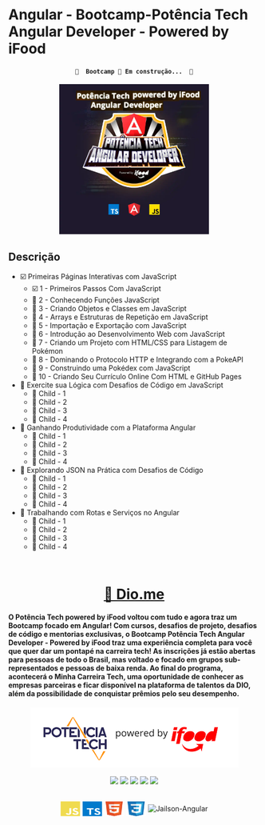 # Angular - Bootcamp-Potência Tech Angular Developer - Powered by iFood

<h4 align="center"> 

	🚧  Bootcamp 🚀 Em construção...  🚧
  
</h4>


<div align="center">

<img src="https://raw.githubusercontent.com/jailcomfranssa/angular--Bootcamp-Pot-ncia-Tech-Angular/main/img/logo02.png" height="300"> 

</div>


## Descrição

- ☑️ Primeiras Páginas Interativas com JavaScript
    - ☑️ 1 - Primeiros Passos Com JavaScript
    - 🔲 2 - Conhecendo Funções JavaScript
    - 🔲 3 - Criando Objetos e Classes em JavaScript
    - 🔲 4 - Arrays e Estruturas de Repetição em JavaScript
    - 🔲 5 - Importação e Exportação com JavaScript
    - 🔲 6 - Introdução ao Desenvolvimento Web com JavaScript
    - 🔲 7 - Criando um Projeto com HTML/CSS para Listagem de Pokémon
    - 🔲 8 - Dominando o Protocolo HTTP e Integrando com a PokeAPI
    - 🔲 9 - Construindo uma Pokédex com JavaScript
    - 🔲 10 - Criando Seu Currículo Online Com HTML e GitHub Pages
- 🔲 Exercite sua Lógica com Desafios de Código em JavaScript
    - 🔲 Child - 1
    - 🔲 Child - 2
    - 🔲 Child - 3
    - 🔲 Child - 4
- 🔲 Ganhando Produtividade com a Plataforma Angular
    - 🔲 Child - 1
    - 🔲 Child - 2
    - 🔲 Child - 3
    - 🔲 Child - 4
- 🔲 Explorando JSON na Prática com Desafios de Código
    - 🔲 Child - 1
    - 🔲 Child - 2
    - 🔲 Child - 3
    - 🔲 Child - 4
- 🔲 Trabalhando com Rotas e Serviços no Angular
    - 🔲 Child - 1
    - 🔲 Child - 2
    - 🔲 Child - 3
    - 🔲 Child - 4

<br>

<h1 align="center">
    <a href="https://web.dio.me/track/potencia-tech-angular-developer-powered-ifood">🔗 Dio.me </a>
</h1>

<h4>
O Potência Tech powered by iFood voltou com tudo e agora traz um Bootcamp focado em Angular! Com cursos, desafios de projeto, desafios de código e mentorias exclusivas, o Bootcamp Potência Tech Angular Developer - Powered by iFood traz uma experiência completa para você que quer dar um pontapé na carreira tech! As inscrições já estão abertas para pessoas de todo o Brasil, mas voltado e focado em grupos sub-representados e pessoas de baixa renda. Ao final do programa, acontecerá o Minha Carreira Tech, uma oportunidade de conhecer as empresas parceiras e ficar disponível na plataforma de talentos da DIO, além da possibilidade de conquistar prêmios pelo seu desempenho.
</h4>

<div align="center">

![myImage](https://raw.githubusercontent.com/jailcomfranssa/angular--Bootcamp-Pot-ncia-Tech-Angular/main/img/logo01.png) 

</div>

<div align="center">

[<img src="https://img.shields.io/badge/twitter-%231DA1F2.svg?&style=for-the-badge&logo=twitter&logoColor=white" />](https://twitter.com/USERNAME) [<img src="https://img.shields.io/badge/medium-%2312100E.svg?&style=for-the-badge&logo=medium&logoColor=white" />](https://medium.com/USERNAME)  [<img src="https://img.shields.io/badge/linkedin-%230077B5.svg?&style=for-the-badge&logo=linkedin&logoColor=white" />](https://www.linkedin.com/in/USERNAME/) [<img src = "https://img.shields.io/badge/instagram-%23E4405F.svg?&style=for-the-badge&logo=instagram&logoColor=white">](https://www.instagram.com/USERNAME/) [<img src = "https://img.shields.io/badge/facebook-%231877F2.svg?&style=for-the-badge&logo=facebook&logoColor=white">](https://www.facebook.com/USERNAME)

</div>

</div>

  <div style="display: inline_block" align="center"><br>
  <img align="center" alt="Jailson-Js" height="30" width="40" src="https://raw.githubusercontent.com/devicons/devicon/master/icons/javascript/javascript-plain.svg">
  <img align="center" alt="Jailson-Ts" height="30" width="40" src="https://raw.githubusercontent.com/devicons/devicon/master/icons/typescript/typescript-plain.svg">
  <img align="center" alt="Jailson-HTML" height="30" width="40" src="https://raw.githubusercontent.com/devicons/devicon/master/icons/html5/html5-original.svg">
  <img align="center" alt="Jailson-CSS" height="30" width="40" src="https://raw.githubusercontent.com/devicons/devicon/master/icons/css3/css3-original.svg">
  <img align="center" alt="Jailson-Angular" height="30" width="40" src="https://icongr.am/devicon/angularjs-original.svg?size=128&color=currentColor">




